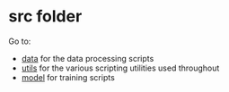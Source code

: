 # src folder

Go to:

- [data](https://github.com/tdeboissiere/DeepLearningImplementations/tree/master/WGAN-GP/src/data) for the data processing scripts
- [utils](https://github.com/tdeboissiere/DeepLearningImplementations/tree/master/WGAN-GP/src/utils) for the various scripting utilities used throughout
- [model](https://github.com/tdeboissiere/DeepLearningImplementations/tree/master/WGAN-GP/src/model) for training scripts
